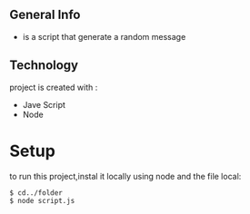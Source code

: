 ## General Info
* is a script that generate a random message

## Technology
project is created with :
* Jave Script
* Node

# Setup
to run this project,instal it locally using node and the file local:

```
$ cd../folder
$ node script.js
```

